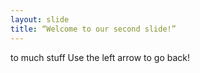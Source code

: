 ```yaml
---
layout: slide
title: “Welcome to our second slide!”
---
```

to much stuff
Use the left arrow to go back!

